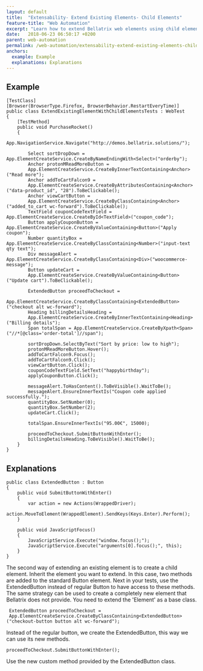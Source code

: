 ```yaml
---
layout: default
title:  "Extensability- Extend Existing Elements- Child Elements"
feature-title: "Web Automation"
excerpt: "Learn how to extend Bellatrix web elements using child elements."
date:   2018-06-23 06:50:17 +0200
parent: web-automation
permalink: /web-automation/extensability-extend-existing-elements-child-elements/
anchors:
  example: Example
  explanations: Explanations
---
```

Example
-------
```
[TestClass]
[Browser(BrowserType.Firefox, BrowserBehavior.RestartEveryTime)]
public class ExtendExistingElementWithChildElementsTests : WebTest
{
    [TestMethod]
    public void PurchaseRocket()
    {
        App.NavigationService.Navigate("http://demos.bellatrix.solutions/");

        Select sortDropDown = App.ElementCreateService.CreateByNameEndingWith<Select>("orderby");
        Anchor protonMReadMoreButton = 
        App.ElementCreateService.CreateByInnerTextContaining<Anchor>("Read more");
        Anchor addToCartFalcon9 = 
        App.ElementCreateService.CreateByAttributesContaining<Anchor>("data-product_id", "28").ToBeClickable();
        Anchor viewCartButton = 
        App.ElementCreateService.CreateByClassContaining<Anchor>("added_to_cart wc-forward").ToBeClickable();
        TextField couponCodeTextField = App.ElementCreateService.CreateById<TextField>("coupon_code");
        Button applyCouponButton = App.ElementCreateService.CreateByValueContaining<Button>("Apply coupon");
        Number quantityBox = App.ElementCreateService.CreateByClassContaining<Number>("input-text qty text");
        Div messageAlert = App.ElementCreateService.CreateByClassContaining<Div>("woocommerce-message");
        Button updateCart = 
        App.ElementCreateService.CreateByValueContaining<Button>("Update cart").ToBeClickable();

        ExtendedButton proceedToCheckout = 
        App.ElementCreateService.CreateByClassContaining<ExtendedButton>("checkout alt wc-forward");
        Heading billingDetailsHeading = 
        App.ElementCreateService.CreateByInnerTextContaining<Heading>("Billing details");
        Span totalSpan = App.ElementCreateService.CreateByXpath<Span>("//*[@class='order-total']//span");

        sortDropDown.SelectByText("Sort by price: low to high");
        protonMReadMoreButton.Hover();
        addToCartFalcon9.Focus();
        addToCartFalcon9.Click();
        viewCartButton.Click();
        couponCodeTextField.SetText("happybirthday");
        applyCouponButton.Click();

        messageAlert.ToHasContent().ToBeVisible().WaitToBe();
        messageAlert.EnsureInnerTextIs("Coupon code applied successfully.");
        quantityBox.SetNumber(0);
        quantityBox.SetNumber(2);
        updateCart.Click();

        totalSpan.EnsureInnerTextIs("95.00€", 15000);

        proceedToCheckout.SubmitButtonWithEnter();
        billingDetailsHeading.ToBeVisible().WaitToBe();
    }
}
```
Explanations
------------
```
public class ExtendedButton : Button
{
    public void SubmitButtonWithEnter()
    {
        var action = new Actions(WrappedDriver);
        action.MoveToElement(WrappedElement).SendKeys(Keys.Enter).Perform();
    }

    public void JavaScriptFocus()
    {
        JavaScriptService.Execute("window.focus();");
        JavaScriptService.Execute("arguments[0].focus();", this);
    }
}
```
The second way of extending an existing element is to create a child element. Inherit the element you want to extend. In this case, two methods are added to the standard Button element. Next in your tests, use the ExtendedButton instead of regular Button to have access to these methods.
The same strategy can be used to create a completely new element that Bellatrix does not provide. You need to extend the 'Element' as a base class.
```
 ExtendedButton proceedToCheckout = 
 App.ElementCreateService.CreateByClassContaining<ExtendedButton>("checkout-button button alt wc-forward");
```
Instead of the regular button, we create the ExtendedButton, this way we can use its new methods.
```
proceedToCheckout.SubmitButtonWithEnter();
```
Use the new custom method provided by the ExtendedButton class.